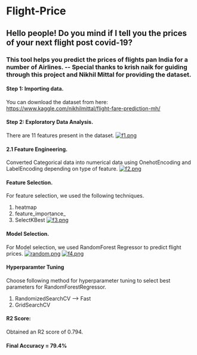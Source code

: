 # Flight-Price
## Hello people! Do you mind if I tell you the prices of your next flight post covid-19? 
### This tool helps you predict the prices of flights pan India for a number of Airlines. -- Special thanks to krish naik for guiding through this project and Nikhil Mittal for providing the dataset. 
#### Step 1: Importing data. 
You can download the dataset from here: https://www.kaggle.com/nikhilmittal/flight-fare-prediction-mh/
#### Step 2: Exploratory Data Analysis. 
There are 11 features present in the dataset. 
[![f1.png](https://i.postimg.cc/MGkPPXp8/f1.png)](https://postimg.cc/ts5N7q6r)
#### 2.1 Feature Engineering. 
Converted Categorical data into numerical data using OnehotEncoding and LabelEncoding depending on type of feature. 
[![f2.png](https://i.postimg.cc/mr5QX5w1/f2.png)](https://postimg.cc/4Kp7nwjX)
#### Feature Selection. 
For feature selection, we used the following techniques. 
1. heatmap
2. feature_importance_
3. SelectKBest
[![f3.png](https://i.postimg.cc/kXsRYHMM/f3.png)](https://postimg.cc/svB2vwZb)
#### Model Selection. 
For Model selection, we used RandomForest Regressor to predict flight prices. 
[![random.png](https://i.postimg.cc/JnSBq8NB/random.png)](https://postimg.cc/bDHJyKFz)
[![f4.png](https://i.postimg.cc/wT1Ynygt/f4.png)](https://postimg.cc/8jgY6CFD)
#### Hyperparamter Tuning
Choose following method for hyperparameter tuning to select best parameters for RandomForestRegressor. 
1. RandomizedSearchCV --> Fast
2. GridSearchCV
#### R2 Score: 
Obtained an R2  score of 0.794.
#### Final Accuracy = 79.4%
